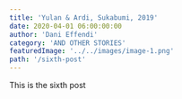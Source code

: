 ```yaml
---
title: 'Yulan & Ardi, Sukabumi, 2019'
date: 2020-04-01 06:00:00:00
author: 'Dani Effendi'
category: 'AND OTHER STORIES'
featuredImage: '../../images/image-1.png'
path: '/sixth-post'
---
```


This is the sixth post